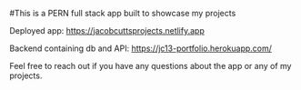 #This is a PERN full stack app built to showcase my projects

Deployed app: https://jacobcuttsprojects.netlify.app

Backend containing db and API: https://jc13-portfolio.herokuapp.com/

Feel free to reach out if you have any questions about the app or any of my projects.
